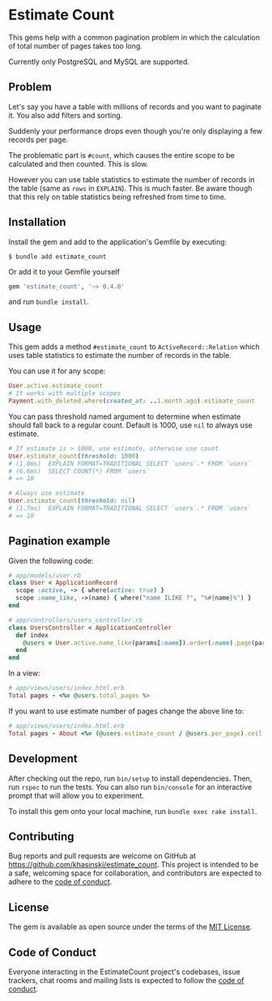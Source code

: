 # Estimate Count

This gems help with a common pagination problem in which the calculation of total number of pages takes too long.

Currently only PostgreSQL and MySQL are supported.

## Problem

Let's say you have a table with millions of records and you want to paginate it. You also add filters and sorting. 

Suddenly your performance drops even though you're only displaying a few records per page.

The problematic part is `#count`, which causes the entire scope to be calculated and then counted. This is slow.  

However you can use table statistics to estimate the number of records in the table (same as `rows` in `EXPLAIN`). This is much faster.  Be aware though that this rely on table statistics being refreshed from time to time.

## Installation

Install the gem and add to the application's Gemfile by executing:

    $ bundle add estimate_count

Or add it to your Gemfile yourself

```ruby
gem 'estimate_count', '~> 0.4.0'
```

and run `bundle install`.

## Usage

This gem adds a method `#estimate_count` to `ActiveRecord::Relation` which uses table statistics to estimate the number of records in the table.

You can use it for any scope:

```ruby
User.active.estimate_count
# It works with multiple scopes
Payment.with_deleted.where(created_at: ..1.month.ago).estimate_count
```

You can pass threshold named argument to determine when estimate should fall back to a regular count. Default is 1000, use `nil` to always use estimate.

```ruby
# If estimate is > 1000, use estimate, otherwise use count
User.estimate_count(threshold: 1000)
# (1.0ms)  EXPLAIN FORMAT=TRADITIONAL SELECT `users`.* FROM `users`
# (6.6ms)  SELECT COUNT(*) FROM `users`
# => 10

# Always use estimate
User.estimate_count(threshold: nil)
# (1.7ms)  EXPLAIN FORMAT=TRADITIONAL SELECT `users`.* FROM `users`
# => 10

```

## Pagination example
Given the following code:

```ruby
# app/models/user.rb
class User < ApplicationRecord
  scope :active, -> { where(active: true) }
  scope :name_like, ->(name) { where("name ILIKE ?", "%#{name}%") }
end

# app/controllers/users_controller.rb
class UsersController < ApplicationController
  def index
    @users = User.active.name_like(params[:name]).order(:name).page(params[:page])
  end
end
```
In a view:

```ruby
# app/views/users/index.html.erb
Total pages - <%= @users.total_pages %>
```
If you want to use estimate number of pages change the above line to:

```ruby
# app/views/users/index.html.erb
Total pages - About <%= (@users.estimate_count / @users.per_page).ceil %>
```

## Development

After checking out the repo, run `bin/setup` to install dependencies. Then, run `rspec` to run the tests. You can also run `bin/console` for an interactive prompt that will allow you to experiment.

To install this gem onto your local machine, run `bundle exec rake install`. 

## Contributing

Bug reports and pull requests are welcome on GitHub at https://github.com/khasinski/estimate_count. This project is intended to be a safe, welcoming space for collaboration, and contributors are expected to adhere to the [code of conduct](https://github.com/[USERNAME]/estimate_count/blob/master/CODE_OF_CONDUCT.md).

## License

The gem is available as open source under the terms of the [MIT License](https://opensource.org/licenses/MIT).

## Code of Conduct

Everyone interacting in the EstimateCount project's codebases, issue trackers, chat rooms and mailing lists is expected to follow the [code of conduct](https://github.com/[USERNAME]/estimate_count/blob/master/CODE_OF_CONDUCT.md).
